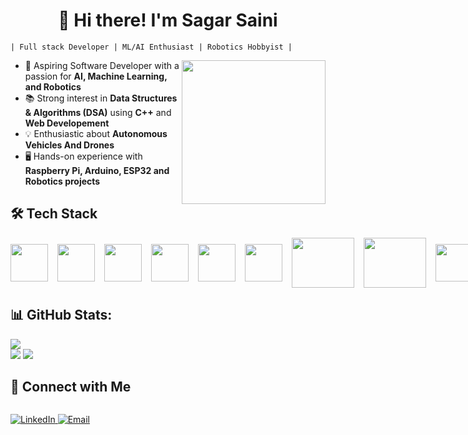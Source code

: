 <h1 align="center" >👋 Hi there! I'm Sagar Saini</h1>

```
| Full stack Developer | ML/AI Enthusiast | Robotics Hobbyist |
```
<img align='right' src="https://media.giphy.com/media/836HiJc7pgzy8iNXCn/giphy.gif" width="230" />

- 🎯 Aspiring Software Developer with a passion for **AI, Machine Learning, and Robotics**
- 📚 Strong interest in **Data Structures & Algorithms (DSA)** using **C++** and **Web Developement**
- 💡 Enthusiastic about **Autonomous Vehicles And Drones**
- 🖥️ Hands-on experience with **Raspberry Pi, Arduino, ESP32 and Robotics projects**

## 🛠️ Tech Stack

<div style="display: flex; gap: 15px; align-items: center;">
<!-- <img width="60px" src="https://cdn.jsdelivr.net/gh/devicons/devicon@latest/icons/c/c-original.svg" /> -->
<img width="60px" src="https://cdn.jsdelivr.net/gh/devicons/devicon@latest/icons/cplusplus/cplusplus-original.svg" />
<img width="60px" src="https://cdn.jsdelivr.net/gh/devicons/devicon@latest/icons/python/python-original.svg" />
<img width="60px" src="https://cdn.jsdelivr.net/gh/devicons/devicon@latest/icons/javascript/javascript-original.svg" />
<img width="60px" src="https://cdn.jsdelivr.net/gh/devicons/devicon@latest/icons/typescript/typescript-original.svg" />
<img width="60px" src="https://cdn.jsdelivr.net/gh/devicons/devicon@latest/icons/react/react-original-wordmark.svg" />
<img width="60px" src="https://cdn.jsdelivr.net/gh/devicons/devicon@latest/icons/redux/redux-original.svg" />
<img width="100px" height="80px" src="https://miro.medium.com/v2/resize:fit:1080/1*wGdP-ym3kqQopOA9us8nXg.jpeg" />
<img width="100px" height="80px" src="https://cdn.jsdelivr.net/gh/devicons/devicon@latest/icons/framermotion/framermotion-original-wordmark.svg" />
<img width="60px" src="https://cdn.jsdelivr.net/gh/devicons/devicon@latest/icons/css3/css3-original.svg" />
<img width="60px" src="https://cdn.jsdelivr.net/gh/devicons/devicon@latest/icons/tailwindcss/tailwindcss-original.svg" />
<img width="60px" src="https://cdn.jsdelivr.net/gh/devicons/devicon@latest/icons/nodejs/nodejs-original-wordmark.svg" />
<img width="60px" src="https://cdn.jsdelivr.net/gh/devicons/devicon@latest/icons/nextjs/nextjs-original.svg" />
<img width="60px" src="https://cdn.jsdelivr.net/gh/devicons/devicon@latest/icons/firebase/firebase-original.svg" />
<img width="60px" src="https://cdn.jsdelivr.net/gh/devicons/devicon@latest/icons/mongodb/mongodb-original-wordmark.svg" />
<img width="60px" src="https://cdn.jsdelivr.net/gh/devicons/devicon@latest/icons/azuresqldatabase/azuresqldatabase-original.svg" />
<img width="60px" src="https://cdn.jsdelivr.net/gh/devicons/devicon@latest/icons/mysql/mysql-original-wordmark.svg" />
<img width="60px" src="https://cdn.jsdelivr.net/gh/devicons/devicon@latest/icons/vercel/vercel-original.svg" />
<img width="60px" src="https://cdn.jsdelivr.net/gh/devicons/devicon@latest/icons/pandas/pandas-original.svg" />
<img width="60px" src="https://cdn.jsdelivr.net/gh/devicons/devicon@latest/icons/numpy/numpy-original.svg" />
<img width="60px" src="https://cdn.jsdelivr.net/gh/devicons/devicon@latest/icons/matplotlib/matplotlib-original.svg" />
<img width="60px" src="https://cdn.jsdelivr.net/gh/devicons/devicon@latest/icons/opencv/opencv-original.svg" />
<img width="60px" src="https://cdn.jsdelivr.net/gh/devicons/devicon@latest/icons/tensorflow/tensorflow-original.svg" />
<img width="60px" src="https://cdn.jsdelivr.net/gh/devicons/devicon@latest/icons/anaconda/anaconda-original.svg" />
<img width="60px" src="https://cdn.jsdelivr.net/gh/devicons/devicon@latest/icons/jupyter/jupyter-original-wordmark.svg" />
<img width="60px" src="https://cdn.jsdelivr.net/gh/devicons/devicon@latest/icons/raspberrypi/raspberrypi-original.svg" />
<img width="60px" src="https://cdn.jsdelivr.net/gh/devicons/devicon@latest/icons/arduino/arduino-original-wordmark.svg" />
<img width="60px" src="https://cdn.jsdelivr.net/gh/devicons/devicon@latest/icons/git/git-original-wordmark.svg" />
<img width="60px" src="https://cdn.jsdelivr.net/gh/devicons/devicon@latest/icons/github/github-original.svg" />
<img width="60px" src="https://cdn.jsdelivr.net/gh/devicons/devicon@latest/icons/vitejs/vitejs-original.svg" />
<img width="60px" src="https://cdn.jsdelivr.net/gh/devicons/devicon@latest/icons/vscode/vscode-original.svg" />
<img width="60px" src="https://cdn.jsdelivr.net/gh/devicons/devicon@latest/icons/webstorm/webstorm-original.svg" />
</div>



## 📊 GitHub Stats:

![](https://nirzak-streak-stats.vercel.app/?user=darth-sagar&theme=dark&hide_border=false)<br/>
![](https://github-readme-stats.vercel.app/api/top-langs/?username=darth-sagar&theme=dark&hide_border=false&include_all_commits=false&count_private=false&layout=compact)
[![](https://visitcount.itsvg.in/api?id=darth-sagar&icon=0&color=0)](https://visitcount.itsvg.in)


## 🔗 Connect with Me

<div style="display: flex; gap: 15px; align-items: center;" >
<p align="left">
  <a href="https://www.linkedin.com/in/sagar-saini-621b8a307/" target="_blank">
    <img src="https://img.shields.io/badge/LinkedIn-0077B5?style=for-the-badge&logo=linkedin&logoColor=white" alt="LinkedIn"/>
  </a>
  <a href="mailto:work.sagarsaini@gmail.com">
    <img src="https://img.shields.io/badge/Email-D14836?style=for-the-badge&logo=gmail&logoColor=white" alt="Email"/>
  </a>
</p>
</div>
